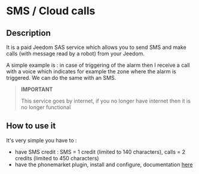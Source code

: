 # SMS / Cloud calls

## Description

It is a paid Jeedom SAS service which allows you to send SMS and make calls (with message read by a robot) from your Jeedom.

A simple example is : in case of triggering of the alarm then I receive a call with a voice which indicates for example the zone where the alarm is triggered. We can do the same with an SMS.

> **IMPORTANT**
>
> This service goes by internet, if you no longer have internet then it is no longer functional

## How to use it 

It's very simple you have to : 

- have SMS credit  : SMS = 1 credit (limited to 140 characters), calls = 2 credits (limited to 450 characters)
- have the phonemarket plugin, install and configure, documentation [here](https://doc.jeedom.com/en_US/plugins/communication/phonemarket/)
